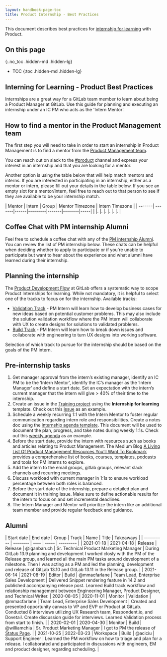 ```yaml
---
layout: handbook-page-toc
title: Product Internship - Best Practices
---
```


This document describes best practices for [internship for learning](/handbook/people-group/promotions-transfers/#internship-for-learning) with Product.

## On this page

{:.no_toc .hidden-md .hidden-lg}

- TOC
{:toc .hidden-md .hidden-lg}

## Interning for Learning - Product Best Practices

Internships are a great way for a GitLab team member to learn about being a Product Manager at GitLab. Use this guide for planning and executing an internship under an IC PM who acts as the 'Intern Mentor'.

## How to find a mentor in the Product Management team

The first step you will need to take in order to start an internship in Product Management is to find a mentor from the [Product Management team](https://about.gitlab.com/company/team/?department=product-management). 

You can reach out on slack to the [#product](https://gitlab.slack.com/archives/C0NFPSFA8) channel and express your interest in an internship and that you are looking for a mentor.

Another option is using the table below that will help match mentors and interns. If you are interested in participating in an internship, either as a mentor or intern, please fill out your details in the table below. If you see an empty slot for a mentor/intern, feel free to reach out to that person to see if they are available to be your internship match.

| Mentor | Intern | Group | Mentor Timezone | Intern Timezone |
| -------| -------|------|---------|-------|--------|-----|
|        |.       |.     |.        |.      |.   |.     |
## Coffee Chat with PM internship Alumni

  Feel free to schedule a coffee chat with any of the [PM internship Alumni](/handbook/product/internship/index.html#alumni). You can review the list of PM internship below. These chats can be helpful when deciding whether to apply to participate or if you're unable to participate but want to hear about the experience and what alumni have learned during their internship.

## Planning the internship

The [Product Development Flow](https://about.gitlab.com/handbook/product-development-flow/) at GitLab offers a systematic way to scope Product Internships for learning. While not mandatory, it is helpful to select one of the tracks to focus on for the internship. Available tracks:

- [Validation Track](https://about.gitlab.com/handbook/product-development-flow/#validation-track) - PM Intern will learn how to develop business cases for new ideas based on potential customer problems. This may also include the solution validation workflow where the PM Intern will collaborate with UX to create designs for solutions to validated problems.
- [Build Track](https://about.gitlab.com/handbook/product-development-flow/#build-track) - PM Intern will learn how to break down issues and collaborate with engineering to turn UX designs into working software. 

Selection of which track to pursue for the internship should be based on the goals of the PM intern.

## Pre-internship tasks

1. Get manager approval from the intern’s existing manager, identify an IC PM to be the ‘Intern Mentor’, identify the IC’s manager as the ‘Intern Manager’ and define a start date. Set an expectation with the intern’s current manager that the intern will give > 40% of their time to the internship.
1. Create an issue in the [Training project](https://gitlab.com/gitlab-com/people-group/Training) using the **Internship for learning** template. Check out this [issue](https://gitlab.com/gitlab-com/people-group/Training/-/issues/831) as an example.
1. Schedule a weekly recurring 1:1 with the Intern Mentor to foster regular communication regarding intern role and responsibilities. Create a notes doc using the [internship agenda template](https://docs.google.com/document/d/1NnCo8iNtLkBAZH6FnTHjjc1S0UVCcncYGHk3wFnEtTg/edit#heading=h.5mqqjbquuysm). This document will be used to document the plan, progress, and take notes during weekly 1:1s. Check out this [weekly agenda](https://docs.google.com/document/d/1IczVqzZ79KLUq8EqPNSgVk3WgyMmmFnC3IgvAMAzL3o/edit#) as an example.
1. Before the start date, provide the intern with resources such as books and articles relating to Product Management. The Medium Blog [A Living List Of Product Management Resources You’ll Want To Bookmark](https://medium.com/infinitypm/a-living-list-of-product-management-resources-youll-want-to-bookmark-c80b45aa1026) provides a comprehensive list of books, courses, templates, podcasts and tools for PM interns to explore.
1. Add the intern to the email groups, gitlab groups, relevant slack channels and recurring meetings.
1. Discuss workload with current manager in 1:1s to ensure workload percentage between both roles is balanced.
1. Before the start date of the internship, prepare a detailed plan and document it in training issue. Make sure to define actionable results for the intern to focus on and set incremental deadlines.
1. The Intern Manager and Mentor will prioritize the intern like an additional team member and provide regular feedback and guidance.

## Alumni

| Start date | End date | Group | Track | Name | Title | Takeaways |
| ---------- | -------- | ---- | ----- | --------- |
| 2021-01-18 | 2021-04-18 | Release | Release | @iganbaruch | Sr. Technical Product Marketing Manager  | During GitLab 13.9 planning and development I worked closly with the PM of the Release group, and learned all the main PM tasks around development of a milestone. Then I was acting as a PM and led the planning, development and release of GitLab 13.10 and GitLab 13.11 in the Release group.  |
| 2021-06-14 | 2021-08-19 | Editor  | Build | @mmacfarlane | Team Lead, Enterprise Sales Development  | Delivered Snippet rendering feature in 14.2 and published accompanying release post. Learned Build track workflow and relationship management between Engineering Manager, Product Designer, and Technical Writer. 
| 2020-08-05 | 2020-11-01 | Monitor | Validation | @mmacfarlane | Team Lead, Enterprise Sales Development  | Created and presented opportunity canvas to VP and EVP or Product at GitLab. Conducted 8 interviews utilizing UX Research team, Respondent.io, and Dovetail. Create discussion guide for interviews. Learned Validation process from start to finish. |
| 2020-02-01 | 2020-04-30 | Monitor | Build | @williamchia | Sr. Product Marketing Manager | I got to PM the release of [Status Page](/releases/2020/04/22/gitlab-12-10-released/#status-page). |
| 2021-10-25 | 2022-03-23 | Workspace | Build | @aciciu | Support Engineer | Learned the PM workflow on how to triage and plan for a release. I collaborated and participated in discussions with engineers, EM and product designer, regarding scheduling. |
